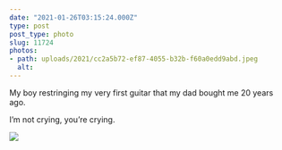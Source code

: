 ```yaml
---
date: "2021-01-26T03:15:24.000Z"
type: post 
post_type: photo
slug: 11724
photos: 
- path: uploads/2021/cc2a5b72-ef87-4055-b32b-f60a0edd9abd.jpeg
  alt: 
---
```

My boy restringing my very first guitar that my dad bought me 20 years ago. 

I’m not crying, you’re crying. 


![](/uploads/2021/cc2a5b72-ef87-4055-b32b-f60a0edd9abd.jpeg)
